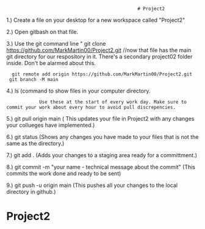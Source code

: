                                                     # Project2

1.) Create a file on your desktop for a new workspace called "Project2"

2.) Open gitbash on that file.

3.) Use the git command line "
          git clone https://github.com/MarkMartin00/Project2.git
        //now that file has the main git directory for our respository in it. There's a secondary project02 folder inside. Don't be alarmed about this. 
        
      git remote add origin https://github.com/MarkMartin00/Project2.git  
     git branch -M main  
4.) ls   (command to show files in your computer directory.

                Use these at the start of every work day. Make sure to commit your work about every hour to avoid pull discrepencies.

5.) git pull origin main    ( This updates your file in Project2 with any changes your collueges have implemented.)

6.) git status              (Shows any changes you have made to your files that is not the same as the directory.)

7.) git add .               (Adds your changes to a staging area ready for a committment.)

8.) git commit -m "your name - technical message about the commit"        (This commits the work done and ready to be sent)

9.) git push -u origin main            (This pushes all your changes to the local directory in github.)
# Project2
